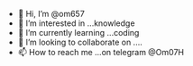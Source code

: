 - 👋 Hi, I’m @om657
- 👀 I’m interested in ...knowledge
- 🌱 I’m currently learning ...coding
- 💞️ I’m looking to collaborate on ....
- 📫 How to reach me ...on telegram @Om07H

<!---
om657/om657 is a ✨ special ✨ repository because its `README.md` (this file) appears on your GitHub profile.
You can click the Preview link to take a look at your changes.
--->
